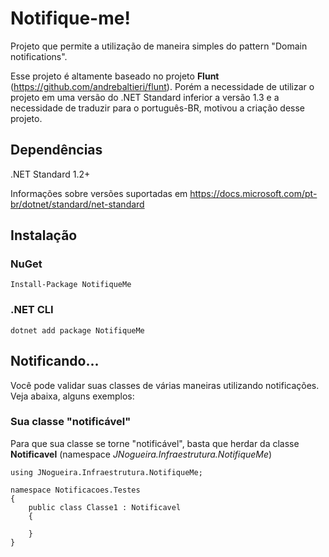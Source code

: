 # Notifique-me!
Projeto que permite a utilização de maneira simples do pattern "Domain notifications". 

Esse projeto é altamente baseado no projeto **Flunt** (https://github.com/andrebaltieri/flunt). Porém a necessidade de utilizar o projeto em uma versão do .NET Standard inferior a versão 1.3 e a necessidade de traduzir para o português-BR, motivou a criação desse projeto.

## Dependências
.NET Standard 1.2+

Informações sobre versões suportadas em https://docs.microsoft.com/pt-br/dotnet/standard/net-standard

## Instalação

### NuGet
```
Install-Package NotifiqueMe
```
### .NET CLI
```
dotnet add package NotifiqueMe
```

## Notificando...
Você pode validar suas classes de várias maneiras utilizando notificações. Veja abaixa, alguns exemplos:

### Sua classe "notificável"
Para que sua classe se torne "notificável", basta que herdar da classe **Notificavel** (namespace *JNogueira.Infraestrutura.NotifiqueMe*)

```
using JNogueira.Infraestrutura.NotifiqueMe;

namespace Notificacoes.Testes
{
    public class Classe1 : Notificavel
    {

    }
}
```
